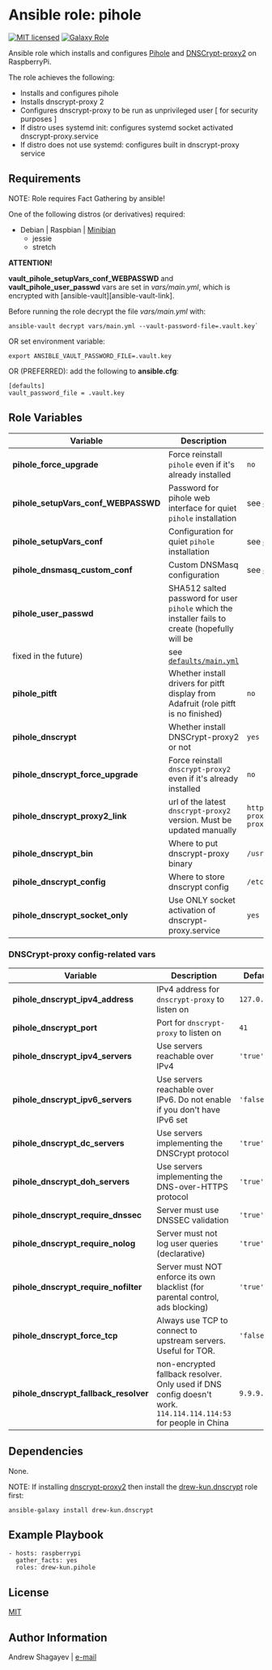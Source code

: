 Ansible role: pihole
=========

[![MIT licensed][mit-badge]][mit-link]
[![Galaxy Role][role-badge]][galaxy-link]

Ansible role which installs and configures [Pihole][pihole-link] and [DNSCrypt-proxy2][dnscrypt-proxy2-link] on RaspberryPi.

The role achieves the following:
 - Installs and configures pihole
 - Installs dnscrypt-proxy 2
 - Configures dnscrypt-proxy to be run as unprivileged user [ for security purposes ]
 - If distro uses systemd init: configures systemd socket activated dnscrypt-proxy.service
 - If distro does not use systemd: configures built in dnscrypt-proxy service

Requirements
------------

NOTE: Role requires Fact Gathering by ansible!

One of the following distros (or derivatives) required:
 - Debian | Raspbian | [Minibian][minibian-link]
    - jessie
    - stretch

**ATTENTION!**

**vault_pihole_setupVars_conf_WEBPASSWD** and **vault_pihole_user_passwd** vars are set in *vars/main.yml*,
which is encrypted with [ansible-vault][ansible-vault-link].

Before running the role decrypt the file *vars/main.yml* with:

    ansible-vault decrypt vars/main.yml --vault-password-file=.vault.key`

OR set environment variable:

    export ANSIBLE_VAULT_PASSWORD_FILE=.vault.key

OR (PREFERRED):
add the following to **ansible.cfg**:

    [defaults]
    vault_password_file = .vault.key

Role Variables
--------------

| Variable | Description | Default |
|----------|-------------|---------|
| **pihole_force_upgrade** | Force reinstall `pihole` even if it's already installed |`no` |
| **pihole_setupVars_conf_WEBPASSWD** | Password for pihole web interface for quiet `pihole` installation | see [`defaults/main.yml`](defaults/main.yml) |
| **pihole_setupVars_conf** | Configuration for quiet `pihole` installation | see [`defaults/main.yml`](defaults/main.yml) |
| **pihole_dnsmasq_custom_conf** | Custom DNSMasq configuration | see [`defaults/main.yml`](defaults/main.yml) |
| **pihole_user_passwd** | SHA512 salted password for user `pihole` which the installer fails to create (hopefully will be
fixed in the future) | see [`defaults/main.yml`](defaults/main.yml) |
| **pihole_pitft** | Whether install drivers for pitft display from Adafruit (role pitft is no finished) | `no` |
| **pihole_dnscrypt** | Whether install DNSCrypt-proxy2 or not | `yes` |
| **pihole_dnscrypt_force_upgrade** | Force reinstall `dnscrypt-proxy2` even if it's already installed | `no` |
| **pihole_dnscrypt_proxy2_link** | url of the latest `dnscrypt-proxy2` version. Must be updated manually | `https://github.com/jedisct1/dnscrypt-proxy/releases/download/2.0.8/dnscrypt-proxy-linux_arm-2.0.8.tar.gz` |
| **pihole_dnscrypt_bin** | Where to put dnscrypt-proxy binary | `/usr/local/bin/dnscrypt-proxy` |
| **pihole_dnscrypt_config** | Where to store dnscrypt config | `/etc/dnscrypt-proxy/dnscrypt-proxy.toml` |
| **pihole_dnscrypt_socket_only** | Use ONLY socket activation of dnscrypt-proxy.service | `yes` |

### DNSCrypt-proxy config-related vars

| Variable | Description | Default |
|----------|-------------|---------|
| **pihole_dnscrypt_ipv4_address** | IPv4 address for `dnscrypt-proxy` to listen on | `127.0.0.1` |
| **pihole_dnscrypt_port** | Port for `dnscrypt-proxy` to listen on | `41` |
| **pihole_dnscrypt_ipv4_servers** | Use servers reachable over IPv4 | `'true'` |
| **pihole_dnscrypt_ipv6_servers** | Use servers reachable over IPv6. Do not enable if you don't have IPv6 set | `'false'` |
| **pihole_dnscrypt_dc_servers** | Use servers implementing the DNSCrypt protocol | `'true'` |
| **pihole_dnscrypt_doh_servers** | Use servers implementing the DNS-over-HTTPS protocol | `'true'` |
| **pihole_dnscrypt_require_dnssec** | Server must use DNSSEC validation | `'true'` |
| **pihole_dnscrypt_require_nolog** | Server must not log user queries (declarative) | `'true'` |
| **pihole_dnscrypt_require_nofilter** | Server must NOT enforce its own blacklist (for parental control, ads blocking) | `'true'` |
| **pihole_dnscrypt_force_tcp** | Always use TCP to connect to upstream servers. Useful for TOR. | `'false'` |
| **pihole_dnscrypt_fallback_resolver** | non-encrypted fallback resolver. Only used if DNS config doesn't work. `114.114.114.114:53` for people in China | `9.9.9.9:5` |

Dependencies
------------

None.

NOTE: If installing [dnscrypt-proxy2][dnscrypt-proxy2-link] then install the [drew-kun.dnscrypt][dnscrypt-galaxy-link] role first:

    ansible-galaxy install drew-kun.dnscrypt

Example Playbook
----------------

    - hosts: raspberrypi
      gather_facts: yes
      roles: drew-kun.pihole

License
-------

[MIT][mit-link]

Author Information
------------------

Andrew Shagayev | [e-mail](mailto:drewshg@gmail.com)

[role-badge]: https://img.shields.io/badge/role-drew--kun.pihole-green.svg
[galaxy-link]: https://galaxy.ansible.com/drew-kun/pihole/
[mit-badge]: https://img.shields.io/badge/license-MIT-blue.svg
[mit-link]: https://raw.githubusercontent.com/drew-kun/ansible-pihole/master/LICENSE
[minibian-link]: https://minibianpi.wordpress.com/
[pihole-link]: https://pi-hole.net/
[dnscrypt-proxy2-link]: https://github.com/jedisct1/dnscrypt-proxy
[dnscrypt-galaxy-link]: https://galaxy.ansible.com/drew-kun/dnscrypt/
